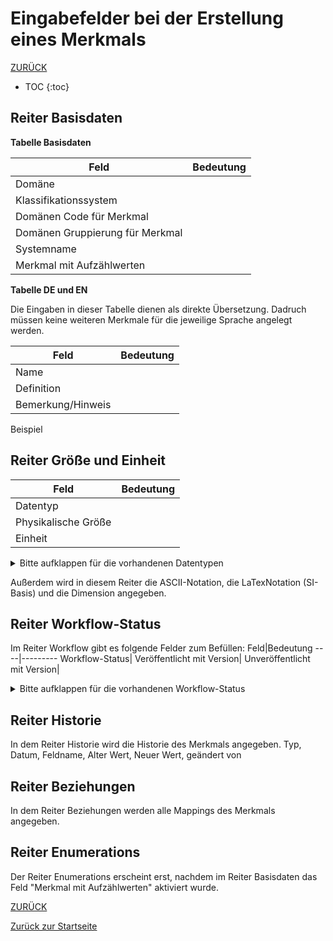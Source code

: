 # Eingabefelder bei der Erstellung eines Merkmals

[ZURÜCK](3.2.0_Eingabefelder.md)

* TOC
{:toc}

## Reiter Basisdaten
**Tabelle Basisdaten**

Feld|Bedeutung
----|---------
Domäne| 
Klassifikationssystem| 
Domänen Code für Merkmal| 
Domänen Gruppierung für Merkmal| 
Systemname| 
Merkmal mit Aufzählwerten| 


**Tabelle DE und EN**

Die Eingaben in dieser Tabelle dienen als direkte Übersetzung. Dadruch müssen keine weiteren Merkmale für die jeweilige Sprache angelegt werden.


Feld|Bedeutung
----|---------
Name|
Definition|
Bemerkung/Hinweis|
Beispiel

## Reiter Größe und Einheit

Feld|Bedeutung
----|---------
Datentyp|
Physikalische Größe|
Einheit|

<details>
  
  <summary>Bitte aufklappen für die vorhandenen Datentypen</summary>

- Binärzahl
- Datum
- Datum und Uhrzeit
- Freie Maßdefinition
- Ganzzahl
- GUID
- Identifikator
- Ja/Nein
- Komplexe Zahl
- Logisch (Ja, Nein, leer)
-  Numerisches Maß
-  Reelle Zahl
- Strukturfeld
- Tabelle
- Text (max 255)
- Text (unbegrenzt)
- URI Referenz
- Zeit
- Zeitreihe
- Zeitstempel
  
</details>

Außerdem wird in diesem Reiter die ASCII-Notation, die LaTexNotation (SI-Basis) und die Dimension angegeben.

## Reiter Workflow-Status

Im Reiter Workflow gibt es folgende Felder zum Befüllen:
Feld|Bedeutung
----|---------
Workflow-Status|
Veröffentlicht mit Version|
Unveröffentlicht mit Version|


<details>
  
<summary>Bitte aufklappen für die vorhandenen Workflow-Status</summary
  
- Abgekündigt
- Änderungen angefragt
- Angefragt
- Erfasst
- Freigabe Katalogausschuss beantragt
- Geprüft
- Nicht übersetzt
- Obsolet
- Publiziert
- Übersetzt
- Übersetzung geprüft

</details>


## Reiter Historie
In dem Reiter Historie wird die Historie des Merkmals angegeben.
    Typ, Datum, Feldname, Alter Wert, Neuer Wert, geändert von
    
## Reiter Beziehungen
In dem Reiter Beziehungen werden alle Mappings des Merkmals angegeben.
    

## Reiter Enumerations
Der Reiter Enumerations erscheint erst, nachdem im Reiter Basisdaten das Feld "Merkmal mit Aufzählwerten" aktiviert wurde.


[ZURÜCK](3.2.0_Eingabefelder.md)
    
[Zurück zur Startseite]()
